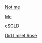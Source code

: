<p><a href="https://www.linkedin.com/in/jayant64/">Not me</a></p>
<p><a href="https://lichess.org/study/mpdwmna1">Me</a></p>
<p><a href="cSGLD.pdf">cSGLD</a></p>
<p><a href="Rose.pdf">Did I meet Rose</a></p>
